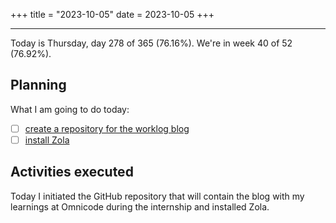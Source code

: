 +++
title = "2023-10-05"
date = 2023-10-05
+++

---

Today is Thursday, day 278 of 365 (76.16%). We're in week 40 of 52 (76.92%). 

## Planning

What I am going to do today: 

- [ ] [create a repository for the worklog blog](https://github.com/OmnicodeSolutions/worklog-luisa)
- [ ] [install Zola](https://github.com/orgs/OmnicodeSolutions/projects/3?pane=issue&itemId=40652167)

## Activities executed

Today I initiated the GitHub repository that will contain the blog with my learnings at Omnicode during the internship and installed Zola.